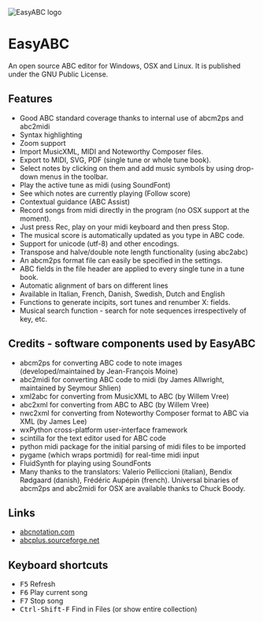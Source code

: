 ![EasyABC logo](img/abclogo.png "EasyABC")

# EasyABC

An open source ABC editor for Windows, OSX and Linux. It is published under the GNU Public License.

## Features

- Good ABC standard coverage thanks to internal use of abcm2ps and abc2midi
- Syntax highlighting
- Zoom support
- Import MusicXML, MIDI and Noteworthy Composer files.
- Export to MIDI, SVG, PDF (single tune or whole tune book).
- Select notes by clicking on them and add music symbols by using drop-down menus in the toolbar.
- Play the active tune as midi (using SoundFont)
- See which notes are currently playing (Follow score)
- Contextual guidance (ABC Assist)
- Record songs from midi directly in the program (no OSX support at the moment).
- Just press Rec, play on your midi keyboard and then press Stop.
- The musical score is automatically updated as you type in ABC code.
- Support for unicode (utf-8) and other encodings.
- Transpose and halve/double note length functionality (using abc2abc)
- An abcm2ps format file can easily be specified in the settings.
- ABC fields in the file header are applied to every single tune in a tune book.
- Automatic alignment of bars on different lines
- Available in Italian, French, Danish, Swedish, Dutch and English
- Functions to generate incipits, sort tunes and renumber X: fields.
- Musical search function - search for note sequences irrespectively of key, etc.

## Credits - software components used by EasyABC

- abcm2ps for converting ABC code to note images (developed/maintained by Jean-François Moine)
- abc2midi for converting ABC code to midi (by James Allwright, maintained by Seymour Shlien)
- xml2abc for converting from MusicXML to ABC (by Willem Vree)
- abc2xml for converting from ABC to ABC (by Willem Vree)
- nwc2xml for converting from Noteworthy Composer format to ABC via XML (by James Lee)
- wxPython cross-platform user-interface framework
- scintilla for the text editor used for ABC code
- python midi package for the initial parsing of midi files to be imported
- pygame (which wraps portmidi) for real-time midi input
- FluidSynth for playing using SoundFonts
- Many thanks to the translators: Valerio Pelliccioni (italian), Bendix Rødgaard (danish), Frédéric Aupépin (french). Universal binaries of abcm2ps and abc2midi for OSX are available thanks to Chuck Boody.

## Links

- [abcnotation.com](https://abcnotation.com)
- [abcplus.sourceforge.net](https://abcplus.sourceforge.net)

## Keyboard shortcuts

- <kbd>F5</kbd> Refresh
- <kbd>F6</kbd> Play current song
- <kbd>F7</kbd> Stop song
- <kbd>Ctrl-Shift-F</kbd> Find in Files (or show entire collection)
